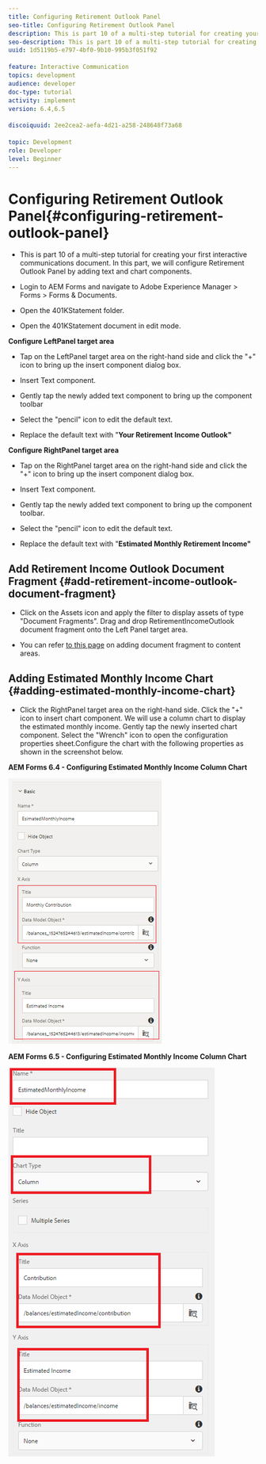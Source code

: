```yaml
---
title: Configuring Retirement Outlook Panel
seo-title: Configuring Retirement Outlook Panel
description: This is part 10 of a multi-step tutorial for creating your first interactive communications document. In this part, we will configure Retirement Outlook Panel by adding text and chart components.
seo-description: This is part 10 of a multi-step tutorial for creating your first interactive communications document. In this part, we will configure Retirement Outlook Panel by adding text and chart components.
uuid: 1d5119b5-e797-4bf0-9b10-995b3f051f92

feature: Interactive Communication
topics: development
audience: developer
doc-type: tutorial
activity: implement
version: 6.4,6.5

discoiquuid: 2ee2cea2-aefa-4d21-a258-248648f73a68

topic: Development
role: Developer
level: Beginner
---
```


# Configuring Retirement Outlook Panel{#configuring-retirement-outlook-panel}

* This is part 10 of a multi-step tutorial for creating your first interactive communications document. In this part, we will configure Retirement Outlook Panel by adding text and chart components.

* Login to AEM Forms and navigate to Adobe Experience Manager &gt; Forms &gt; Forms & Documents.

* Open the 401KStatement folder.

* Open the 401KStatement document in edit mode.

**Configure LeftPanel target area**

* Tap on the LeftPanel target area on the right-hand side and click the "+" icon to bring up the insert component dialog box.

* Insert Text component.

* Gently tap the newly added text component to bring up the component toolbar

* Select the "pencil" icon to edit the default text.

* Replace the default text with "**Your Retirement Income Outlook"**

**Configure RightPanel target area**

* Tap on the RightPanel target area on the right-hand side and click the "+" icon to bring up the insert component dialog box.

* Insert Text component.

* Gently tap the newly added text component to bring up the component toolbar.

* Select the "pencil" icon to edit the default text.

* Replace the default text with "**Estimated Monthly Retirement Income"**

## Add Retirement Income Outlook Document Fragment {#add-retirement-income-outlook-document-fragment}

* Click on the Assets icon and apply the filter to display assets of type "Document Fragments". Drag and drop RetirementIncomeOutlook document fragment onto the Left Panel target area.

* You can refer [to this page](https://experienceleague.adobe.com/docs/experience-manager-learn/forms/ic-web-channel-tutorial/partseven.html) on adding document fragment to content areas.

## Adding Estimated Monthly Income Chart {#adding-estimated-monthly-income-chart}

* Click the RightPanel target area on the right-hand side. Click the "+" icon to insert chart component. We will use a column chart to display the estimated monthly income. Gently tap the newly inserted chart component. Select the "Wrench" icon to open the configuration properties sheet.Configure the chart with the following properties as shown in the screenshot below.

**AEM Forms 6.4 - Configuring Estimated Monthly Income Column Chart**

![form64](assets/estimatedmonthlyincomechart.png)

**AEM Forms 6.5 - Configuring Estimated Monthly Income Column Chart**

![forms65](assets/estimatedmonthlyincomechart65.PNG)




